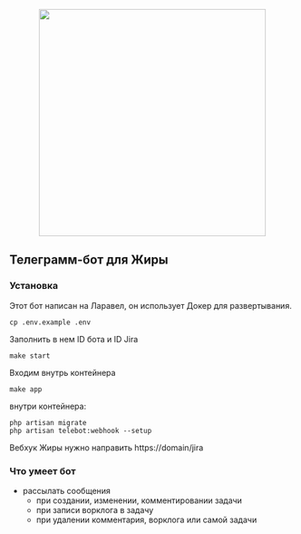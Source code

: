 <p align="center"><a href="https://laravel.com" target="_blank"><img src="https://raw.githubusercontent.com/laravel/art/master/logo-lockup/5%20SVG/2%20CMYK/1%20Full%20Color/laravel-logolockup-cmyk-red.svg" width="400"></a></p>

## Телеграмм-бот для Жиры

### Установка

Этот бот написан на Ларавел, он использует Докер для развертывания. 

``` 
cp .env.example .env
```
Заполнить в нем ID бота и ID Jira 
```
make start
```
Входим внутрь контейнера
```
make app
```
внутри контейнера:
```
php artisan migrate
php artisan telebot:webhook --setup 
```
Вебхук Жиры нужно направить 
https://domain/jira

### Что умеет бот
* рассылать сообщения 
  * при создании, изменении, комментировании задачи
  * при записи ворклога в задачу
  * при удалении комментария, ворклога или самой задачи
